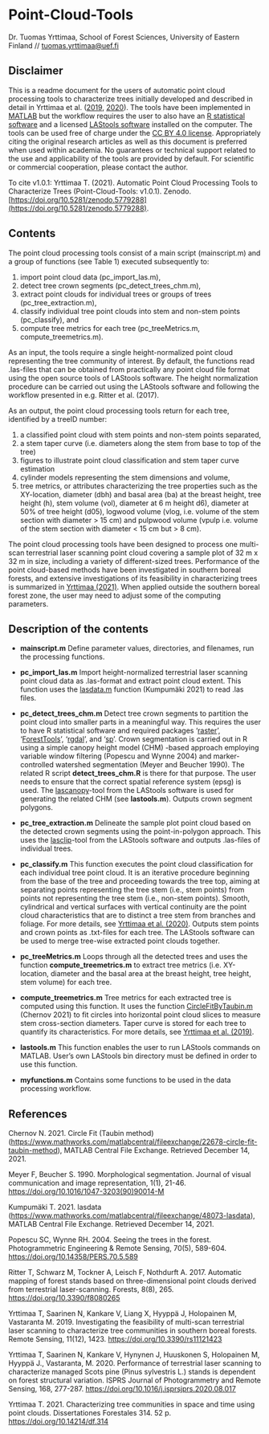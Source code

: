 # Point-Cloud-Tools

Dr. Tuomas Yrttimaa, School of Forest Sciences, University of Eastern Finland // tuomas.yrttimaa@uef.fi

## Disclaimer
This is a readme document for the users of automatic point cloud processing tools to characterize trees initially developed and described in detail in Yrttimaa et al. ([2019](https://doi.org/10.3390/rs11121423), [2020](https://doi.org/10.1016/j.isprsjprs.2020.08.017)). The tools have been implemented in [MATLAB](https://se.mathworks.com/products/matlab.html) but the workflow requires the user to also have an [R statistical software](https://www.r-project.org/) and a licensed [LAStools software](https://rapidlasso.com/) installed on the computer. The tools can be used free of charge under the [CC BY 4.0 license](https://creativecommons.org/licenses/by/4.0/). Appropriately citing the original research articles as well as this document is preferred when used within academia. No guarantees or technical support related to the use and applicability of the tools are provided by default. For scientific or commercial cooperation, please contact the author.

To cite v1.0.1: Yrttimaa T. (2021). Automatic Point Cloud Processing Tools to Characterize Trees (Point-Cloud-Tools: v1.0.1). Zenodo. [https://doi.org/10.5281/zenodo.5779288](https://doi.org/10.5281/zenodo.5779288).

## Contents
The point cloud processing tools consist of a main script (mainscript.m) and a group of functions (see Table 1) executed subsequently to:
1) import point cloud data (pc_import_las.m),
2) detect tree crown segments (pc_detect_trees_chm.m),
3) extract point clouds for individual trees or groups of trees (pc_tree_extraction.m),
4) classify individual tree point clouds into stem and non-stem points (pc_classify), and
5) compute tree metrics for each tree (pc_treeMetrics.m, compute_treemetrics.m). 

As an input, the tools require a single height-normalized point cloud representing the tree community of interest. By default, the functions read .las-files that can be obtained from practically any point cloud file format using the open source tools of LAStools software. The height normalization procedure can be carried out using the LAStools software and following the workflow presented in e.g. Ritter et al. (2017). 

As an output, the point cloud processing tools return for each tree, identified by a treeID number: 
1) a classified point cloud with stem points and non-stem points separated, 
2) a stem taper curve (i.e. diameters along the stem from base to top of the tree)
3) figures to illustrate point cloud classification and stem taper curve estimation
3) cylinder models representing the stem dimensions and volume,
4) tree metrics, or attributes characterizing the tree properties such as the XY-location, diameter (dbh) and basal area (ba) at the breast height, tree height (h), stem volume (vol), diameter at 6 m height d6), diameter at 50% of tree height (d05), logwood volume (vlog, i.e. volume of the stem section with diameter > 15 cm) and pulpwood volume (vpulp i.e. volume of the stem section with diameter < 15 cm but > 8 cm).

The point cloud processing tools have been designed to process one multi-scan terrestrial laser scanning point cloud covering a sample plot of 32 m x 32 m in size, including a variety of different-sized trees. Performance of the point cloud-based methods have been investigated in southern boreal forests, and extensive investigations of its feasibility in characterizing trees is summarized in [Yrttimaa (2021)](https://doi.org/10.14214/df.314). When applied outside the southern boreal forest zone, the user may need to adjust some of the computing parameters. 

## Description of the contents

- **mainscript.m**
Define parameter values, directories, and filenames, run the processing functions.

- **pc_import_las.m**
Import height-normalized terrestrial laser scanning point cloud data as .las-format and extract point cloud extent. This function uses the [lasdata.m](https://se.mathworks.com/matlabcentral/fileexchange/48073-lasdata) function (Kumpumäki 2021) to read .las files.

- **pc_detect_trees_chm.m**
Detect tree crown segments to partition the point cloud into smaller parts in a meaningful way. This requires the user to have R statistical software and required packages ‘[raster](https://cran.r-project.org/web/packages/raster/index.html)’, ‘[ForestTools](https://cran.r-project.org/web/packages/ForestTools/index.html)’, ‘[rgdal](https://cran.r-project.org/web/packages/rgdal/index.html)’, and ‘[sp](https://cran.r-project.org/web/packages/sp/index.html)’. Crown segmentation is carried out in R using a simple canopy height model (CHM) -based approach employing variable window filtering (Popescu and Wynne 2004) and marker-controlled watershed segmentation (Meyer and Beucher 1990). The related R script **detect_trees_chm.R** is there for that purpose. The user needs to ensure that the correct spatial reference system (epsg) is used. The [lascanopy](https://rapidlasso.com/lastools/lascanopy/)-tool from the LAStools software is used for generating the related CHM (see **lastools.m**). Outputs crown segment polygons.

- **pc_tree_extraction.m**
Delineate the sample plot point cloud based on the detected crown segments using the point-in-polygon approach. This uses the [lasclip](https://rapidlasso.com/lastools/lasclip/)-tool from the LAStools software and outputs .las-files of individual trees.

- **pc_classify.m**
This function executes the point cloud classification for each individual tree point cloud. It is an iterative procedure beginning from the base of the tree and proceeding towards the tree top, aiming at separating points representing the tree stem (i.e., stem points) from points not representing the tree stem (i.e., non-stem points). Smooth, cylindrical and vertical surfaces with vertical continuity are the point cloud characteristics that are to distinct a tree stem from branches and foliage. For more details, see [Yrttimaa et al. (2020)](https://doi.org/10.1016/j.isprsjprs.2020.08.017). Outputs stem points and crown points as .txt-files for each tree. The LAStools software can be used to merge tree-wise extracted point clouds together.
 
 - **pc_treeMetrics.m**
Loops through all the detected trees and uses the function **compute_treemetrics.m** to extract tree metrics (i.e. XY-location, diameter and the basal area at the breast height, tree height, stem volume) for each tree. 

- **compute_treemetrics.m**
Tree metrics for each extracted tree is computed using this function. It uses the function [CircleFitByTaubin.m](https://www.mathworks.com/matlabcentral/fileexchange/22678-circle-fit-taubin-method) (Chernov 2021) to fit circles into horizontal point cloud slices to measure stem cross-section diameters. Taper curve is stored for each tree to quantify its characteristics. For more details, see [Yrttimaa et al. (2019)](https://doi.org/10.3390/rs11121423).

- **lastools.m**
This function enables the user to run LAStools commands on MATLAB. User’s own LAStools bin directory must be defined in order to use this function.

- **myfunctions.m**
Contains some functions to be used in the data processing workflow.


## References
Chernov N. 2021. Circle Fit (Taubin method) (https://www.mathworks.com/matlabcentral/fileexchange/22678-circle-fit-taubin-method), MATLAB Central File Exchange. Retrieved December 14, 2021.

Meyer F, Beucher S. 1990. Morphological segmentation. Journal of visual communication and image representation, 1(1), 21-46. https://doi.org/10.1016/1047-3203(90)90014-M

Kumpumäki T. 2021. lasdata (https://www.mathworks.com/matlabcentral/fileexchange/48073-lasdata), MATLAB Central File Exchange. Retrieved December 14, 2021.

Popescu SC, Wynne RH. 2004. Seeing the trees in the forest. Photogrammetric Engineering & Remote Sensing, 70(5), 589-604. https://doi.org/10.14358/PERS.70.5.589

Ritter T, Schwarz M, Tockner A, Leisch F, Nothdurft A. 2017. Automatic mapping of forest stands based on three-dimensional point clouds derived from terrestrial laser-scanning. Forests, 8(8), 265. https://doi.org/10.3390/f8080265

Yrttimaa T, Saarinen N, Kankare V, Liang X, Hyyppä J, Holopainen M, Vastaranta M. 2019. Investigating the feasibility of multi-scan terrestrial laser scanning to characterize tree communities in southern boreal forests. Remote Sensing, 11(12), 1423. https://doi.org/10.3390/rs11121423

Yrttimaa T, Saarinen N, Kankare V, Hynynen J, Huuskonen S, Holopainen M, Hyyppä J., Vastaranta, M. 2020. Performance of terrestrial laser scanning to characterize managed Scots pine (Pinus sylvestris L.) stands is dependent on forest structural variation. ISPRS Journal of Photogrammetry and Remote Sensing, 168, 277-287. https://doi.org/10.1016/j.isprsjprs.2020.08.017

Yrttimaa T. 2021. Characterizing tree communities in space and time using point clouds. Dissertationes Forestales 314. 52 p. https://doi.org/10.14214/df.314
